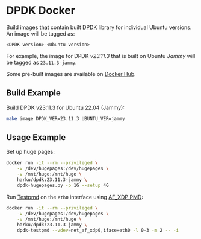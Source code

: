 # DPDK Docker

Build images that contain built [DPDK](https://www.dpdk.org) library for
individual Ubuntu versions. An image will be tagged as:

```
<DPDK version>-<Ubuntu version>
```

For example, the image for DPDK *v23.11.3* that is built on Ubuntu *Jammy* will
be tagged as `23.11.3-jammy`.

Some pre-built images are available on
[Docker Hub](https://hub.docker.com/r/harku/dpdk).

## Build Example

Build DPDK v23.11.3 for Ubuntu 22.04 (Jammy):

```bash
make image DPDK_VER=23.11.3 UBUNTU_VER=jammy
```

## Usage Example

Set up huge pages:

```bash
docker run -it --rm --privileged \
    -v /dev/hugepages:/dev/hugepages \
    -v /mnt/huge:/mnt/huge \
    harku/dpdk:23.11.3-jammy \
    dpdk-hugepages.py -p 1G --setup 4G
```

Run [Testpmd](https://doc.dpdk.org/guides-23.11/testpmd_app_ug/index.html) on
the `eth0` interface using
[AF_XDP PMD](https://doc.dpdk.org/guides-23.11/nics/af_xdp.html):

```bash
docker run -it --rm --privileged \
    -v /dev/hugepages:/dev/hugepages \
    -v /mnt/huge:/mnt/huge \
    harku/dpdk:23.11.3-jammy \
    dpdk-testpmd --vdev=net_af_xdp0,iface=eth0 -l 0-3 -m 2 -- -i
```

